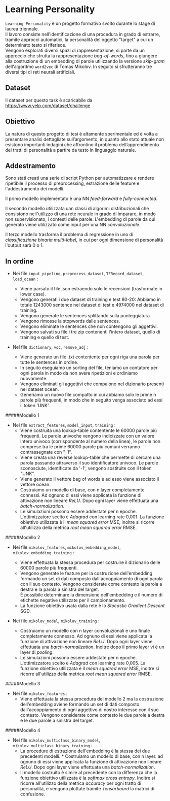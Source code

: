 # Learning Personality

`Learning Personality` è un progetto formativo svolto durante lo stage di laurea triennale.  
Il lavoro consiste nell'identificazione di una procedura in grado di estrarre, tramite approcci automatici, la personalità del oggetto "target" a cui un determinato testo si riferisce.  
 Vengono esplorati diversi spazi di rappresentazione, si parte da un approccio che sfrutta la rappresentazione *bag-of-words*, fino a giungere alla costruzione di un embedding di parole utilizzando la versione *skip-gram* dell'algoritmo `word2vec` di Tomas Mikolov. 
 In seguito si sfrutteranno tre diversi tipi di reti neurali artificiali.  
 
 ## Dataset
 
Il dataset per questo task è scaricabile da https://www.yelp.com/dataset/challenge

## Obiettivo

La natura di questo progetto di tesi è altamente sperimentale ed è volta a presentare analisi
dettagliate sull’argomento, in quanto allo stato attuale non esistono importanti indagini
che affrontino il problema dell’apprendimento dei tratti di personalità a partire da testo in
linguaggio naturale.

## Addestramento

Sono stati creati una serie di script Python per automatizzare e rendere ripetibile il 
processo di preprocessing, estrazione delle feature e l'addestramento dei modelli. 

Il primo modello implementato è una NN *feed-forward* e *fully-connected*.  

Il secondo modello utilizzata uan classi di algorimi distribuzionali che consistono nell'utilizzo di una rete neurale in grado di imparare, in modo non supervisionato, i contesti delle parole.
L'embedding di parole da qui generato viene utilizzato come input per una NN *convoluzionale*.

Il terzo modello trasforma il problema di regressione in uno di *classificazione binaria multi-label*, in cui per ogni dimensione di personalità l'output sarà 0 o 1.

## In ordine

* Nei file `input_pipeline`, `preprocess_dataset`, `TFRecord_dataset`, `load_ocean` :
    * Viene parsato il file json estraendo solo le recensioni (trasformate in lower case).
    * Vengono generati i due dataset di training e test 80-20: Abbiamo in totale 1243000 sentence nel dataset di test e 4974000 nel dataset di training.
    * Vengono generate le sentences splittando sulla punteggiatura.    
    * Vengono rimosse la stopwords dalle sentences.
    * Vengono eliminate le sentences che non contengono gli aggettivi.
    * Vengono salvati su file i tre zip contenenti l'intero dataset, quello di training e quello di test.

* Nel file `dictionary`, `voc`, `remove_adj` :
    * Viene generato un file .txt contentente per ogni riga una parola per tutte le sentences in ordine. 
    * In seguito eseguiamo un sorting del file, teniamo un contatore per ogni parola in modo da non avere ripetizioni e ordiniamo nuovamente.
    * Vengono eliminati gli aggettivi che compaiono nel dizionario presenti nel dataset ocean.
    * Generiamo un nuovo file compatto in cui abbiamo solo le prime n parole più frequenti, in modo che in seguito venga associato ad essi il token 'UNK'.

#####Modello 1
   
* Nei file `extract_features`, `model_input`, `training` :
    * Viene costruita una lookup-table contentente le 60000 parole più frequenti. Le parole univoche vengono indicizzate con un valore intero univoco (corrispondente al numero della linea), le parole non comprese tra le prime 60000 parole più comuni verranno contrassegnate con "-1". 
    * Viene creata una reverse lookup-table che permette di cercare una parola passando attraverso il suo identificatore univoco. Le parole sconosciute, identificate da '-1', vengono sostituite con il token "UNK".
    * Viene generato il vettore bag of words e ad esso viene associato il vettore ocean.
    * Costruiamo un modello di base, con n layer completamente connessi. Ad ognuno di essi viene applicata la funzione di attivazione non lineare *ReLU*. Dopo ogni layer viene effettuata una *batch-normalization*.
    * Le simulazioni possono essere addestate per n epoche. L'ottimizzatore scelto è *Adagrad* con learning rate 0,001. La funzione obiettivo utilizzata è il *mean squared error* MSE, inoltre si ricorre all'utilizzo della metrica *root mean squared error* RMSE.

#####Modello 2

* Nei file `mikolov_features`, `mikolov_embedding_model`, `mikolov_embedding_training` :
    * Viene effettuata la stessa procedura per costruire il dizionario delle 60000 parole più frequenti. 
    * Vengono generate le feature per la costruzione dell'embedding formando un set di dati composto dall'accoppiamento di ogni parola con il suo contesto. Vengono considerate come contesto la parola a destra e la parola a sinistra del target.  
    È possibile determinare la dimensione dell'embedding e il numero di etichette negative utilizzate per il campionamento.
    * La funzione obiettivo usata dalla rete è lo *Stocastic Gradient Descent* SGD.

* Nei file `mikolov_model`, `mikolov_training` :
    * Costruiamo un modello con n layer convoluzionali e uno finale completamente connesso. Ad ognuno di essi viene applicata la funzione di attivazione non lineare *ReLU*. Dopo ogni layer viene effettuata una *batch-normalization*. Inoltre dopo il primo layer vi è un layer di *pooling*.
    * Le simulazioni possono essere addestate per n epoche. L'ottimizzatore scelto è *Adagrad* con learning rate 0,005. La funzione obiettivo utilizzata è il *mean squared error* MSE, inoltre si ricorre all'utilizzo della metrica *root mean squared error* RMSE.


#####Modello 3

* Nei file `mikolov_features` :
    * Viene effettuata la stessa procedura del modello 2 ma la costruzione dell'embedding aviene formando un set di dati composto dall'accoppiamento di ogni aggettivo di nostro interesse con il suo contesto. Vengono considerate come contesto le due parole a destra e le due parole a sinistra del target.  
    
#####Modello 4

* Nei file `mikolov_multiclass_binary_model`, `mikolov_multiclass_binary_training`  :
    * La procedure di estrazione dell'embedding è la stessa dei due precedenti modelli.    * Costruiamo un modello di base, con n layer. ad ognuno di essi viene applicata la funzione di attivazione non lineare *ReLU*. Dopo ogni layer viene effettuata una *batch-normalization*.
    * Il modello costruito è simile al precedente con la differenza che la funzione obiettivo utilizzata è la *softmax cross entropy*. Inoltre si ricorre all'utilizzo della metrica *accuracy* per ogni tratto di personalità, e vengono plottate tramite *Tensorboard* la matrici di confusione.
